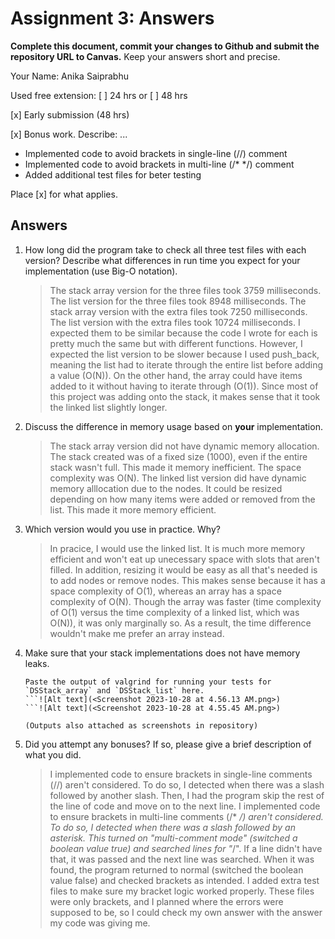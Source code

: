 # Assignment 3: Answers

**Complete this document, commit your changes to Github and submit the repository URL to Canvas.** Keep your answers short and precise.

Your Name: Anika Saiprabhu

Used free extension: [ ] 24 hrs or [ ] 48 hrs

[x] Early submission (48 hrs)

[x] Bonus work. Describe: ... 

- Implemented code to avoid brackets in single-line (//) comment
- Implemented code to avoid brackets in multi-line (/* */) comment
- Added additional test files for beter testing

Place [x] for what applies.


## Answers
1. How long did the program take to check all three test files with each version?  Describe what differences in run time you expect for your implementation (use Big-O notation).

   > The stack array version for the three files took 3759 milliseconds.  The list version for the three files took 8948 milliseconds.  The stack array version with the extra files took 7250 milliseconds.  The list version with the extra files took 10724 milliseconds.  I expected them to be similar because the code I wrote for each is pretty much the same but with different functions.  However, I expected the list version to be slower because I used push_back, meaning the list had to iterate through the entire list before adding a value (O(N)).  On the other hand, the array could have items added to it without having to iterate through (O(1)).  Since most of this project was adding onto the stack, it makes sense that it took the linked list slightly longer.

2. Discuss the difference in memory usage based on **your** implementation.

   > The stack array version did not have dynamic memory allocation.  The stack created was of a fixed size (1000), even if the entire stack wasn't full.  This made it memory inefficient.  The space complexity was O(N).  The linked list version did have dynamic memory alllocation due to the nodes.  It could be resized depending on how many items were added or removed from the list.  This made it more memory efficient.

3. Which version would you use in practice. Why?

   > In pracice, I would use the linked list.  It is much more memory efficient and won't eat up unecessary space with slots that aren't filled.  In addition, resizing it would be easy as all that's needed is to add nodes or remove nodes.  This makes sense because it has a space complexity of O(1), whereas an array has a space complexity of O(N).  Though the array was faster (time complexity of O(1) versus the time complexity of a linked list, which was O(N)), it was only marginally so.  As a result, the time difference wouldn't make me prefer an array instead.

4. Make sure that your stack implementations does not have memory leaks.

   ```
   Paste the output of valgrind for running your tests for `DSStack_array` and `DSStack_list` here. 
   ```![Alt text](<Screenshot 2023-10-28 at 4.56.13 AM.png>)
   ```![Alt text](<Screenshot 2023-10-28 at 4.55.45 AM.png>)

   (Outputs also attached as screenshots in repository)

5. Did you attempt any bonuses? If so, please give a brief description of what you did.

   > I implemented code to ensure brackets in single-line comments (//) aren't considered.  To do so, I detected when there was a slash followed by another slash.  Then, I had the program skip the rest of the line of code and move on to the next line.
   > I implemented code to ensure brackets in multi-line comments (/* */) aren't considered.  To do so, I detected when there was a slash followed by an asterisk.  This turned on "multi-comment mode" (switched a boolean value true) and searched lines for "*/".  If a line didn't have that, it was passed and the next line was searched.  When it was found, the program returned to normal (switched the boolean value false) and checked brackets as intended.
   > I added extra test files to make sure my bracket logic worked properly.  These files were only brackets, and I planned where the errors were supposed to be, so I could check my own answer with the answer my code was giving me.
